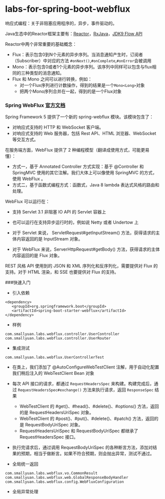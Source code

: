 # labs-for-spring-boot-webflux

响应式编程：关于非阻塞应用程序的，异步，事件驱动的。

Java生态中的Reactor框架主要有：[Reactor](https://projectreactor.io/)，[RxJava](https://github.com/ReactiveX/RxJava)，[JDK9 Flow API](https://community.oracle.com/tech/developers/discussion/4418040/reactive-programming-with-jdk-9-flow-api)

Reactor中两个非常重要的基础概念：
- Flux：表示包含0到N个元素的异步序列。当消息通知产生时，订阅者（Subscriber）中对应的方法 `#onNext()`,`#onComplete`,`#onError`会被调用
- Mono：表示包含0或者1个元素的异步序列。该序列中同样可以包含与flux相同的三种类型的消息通知。
- Flux 和 Mono 之间可以进行转换，例如：
    - 对一个Flux序列进行计数操作，得到的结果是一个`Mono<Long>`对象
    - 把两个Mono序列合并在一起，得到的是一个Flux对象
    
 ### Spring WebFlux [官方文档](https://docs.spring.io/spring-framework/docs/5.0.0.BUILD-SNAPSHOT/spring-framework-reference/html/web-reactive.html)
 
 Spring Framework 5 提供了一个新的 spring-webflux 模块。该模块包含了：
 
 - 对响应式支持的 HTTP 和 WebSocket 客户端。
 - 对响应式支持的 Web 服务器，包括 Rest API、HTML 浏览器、WebSocket 等交互方式。
 
 在服务端方面，WebFlux 提供了 2 种编程模型（翻译成使用方式，可能更易懂）：
 
 - 方式一，基于 Annotated Controller 方式实现：基于 @Controller 和 SpringMVC 使用的其它注解。我们大体上可以像使用 SpringMVC 的方式，使用 WebFlux 。
 - 方式二，基于函数式编程方式：函数式，Java 8 lambda 表达式风格的路由和处理。
 
 WebFlux 可以运行在：
 
 - 支持 Servlet 3.1 非阻塞 IO API 的 Servlet 容器上
 - 也可以运行在支持异步运行时的，例如说 Netty 或者 Undertow 上
 
 - 对于 Servlet 来说， ServletRequest#getInputStream() 方法，获得请求的主体内容返回的是 InputStream 对象。
 - 对于 WebFlux 来说，ServerHttpRequest#getBody() 方法，获得请求的主体内容返回的是 Flux<DataBuffer> 对象。
 
 REST 风格 API 使用到的 JSON 和 XML 序列化和反序列化，需要提供对 Flux<Object> 的支持。对于 HTML 渲染，和 SSE 也要提供对 Flux<Object> 的支持。
 
 ###快速入门
 - 引入依赖
 ```
<dependency>
    <groupId>org.springframework.boot</groupId>
    <artifactId>spring-boot-starter-webflux</artifactId>
</dependency>
```
- 样例
```
com.smallyuan.labs.webflux.controller.UserController
com.smallyuan.labs.webflux.controller.UserRouter

```
- 集成测试
```
com.smallyuan.labs.webflux.UserControllerTest
```
- 在类上，我们添加了 @AutoConfigureWebTestClient 注解，用于自动化配置我们稍后注入的 WebTestClient Bean 对象
- 每次 API 接口的请求，都通过 `RequestHeadersSpec` 来构建。构建完成后，通过 `RequestHeadersSpec#exchange()` 方法来执行请求，返回 `ResponseSpec` 结果
    - WebTestClient 的 #get()、#head()、#delete()、#options() 方法，返回的是 RequestHeadersUriSpec 对象。
    - WebTestClient 的 #post()、#put()、#delete()、#patch() 方法，返回的是 RequestBodyUriSpec 对象。
    - RequestHeadersUriSpec 和 RequestBodyUriSpec 都继承了 RequestHeadersSpec 接口。 
- 执行完请求后，通过调用 RequestBodyUriSpec 的各种断言方法，添加对结果的预期，相当于做断言。如果不符合预期，则会抛出异常，测试不通过。

- 全局统一返回
```
com.smallyuan.labs.webflux.vo.CommonResult
com.smallyuan.labs.webflux.web.GlobalResponseBodyHandler
com.smallyuan.labs.webflux.config.WebFluxConfiguration
```

- 全局异常处理
```

```